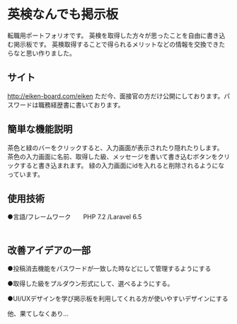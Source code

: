 英検なんでも掲示板
====
転職用ポートフォリオです。
英検を取得した方々が思ったことを自由に書き込む掲示板です。
英検取得することで得られるメリットなどの情報を交換できたらなと思い作りました。


## サイト
http://eiken-board.com/eiken
ただ今、面接官の方だけ公開にしております。パスワードは職務経歴書に書いております。

## 簡単な機能説明
茶色と緑のバーをクリックすると、入力画面が表示されたり隠れたりします。
茶色の入力画面に名前、取得した級、メッセージを書いて書き込むボタンをクリックすると書き込まれます。
緑の入力画面にidを入れると削除されるようになっています。
## 使用技術
●言語/フレームワーク　　PHP 7.2 /Laravel 6.5    　　　　　　　　　　　　　　　　　　　　　　　　　　　　　　　　　　　　　　　　　　　　　　　　　　


## 改善アイデアの一部
●投稿消去機能をパスワードが一致した時などにして管理するようにする　　

●取得した級をプルダウン形式にして、選べるようにする。

●UI/UXデザインを学び掲示板を利用してくれる方が使いやすいデザインにする

他、果てしなくあり…



 
